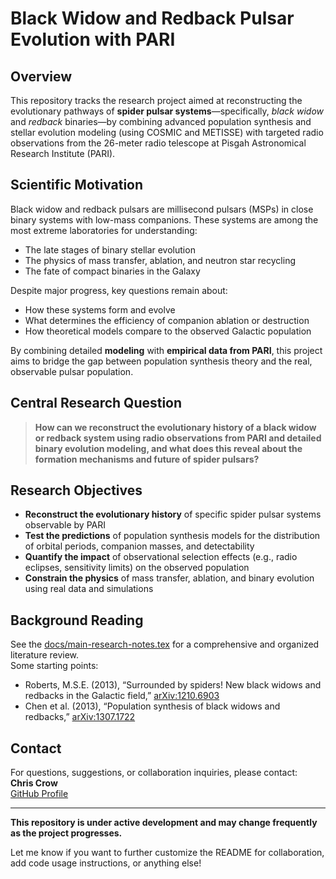 # Black Widow and Redback Pulsar Evolution with PARI

## Overview

This repository tracks the research project aimed at reconstructing the evolutionary pathways of **spider pulsar systems**—specifically, *black widow* and *redback* binaries—by combining advanced population synthesis and stellar evolution modeling (using COSMIC and METISSE) with targeted radio observations from the 26-meter radio telescope at Pisgah Astronomical Research Institute (PARI).

## Scientific Motivation

Black widow and redback pulsars are millisecond pulsars (MSPs) in close binary systems with low-mass companions. These systems are among the most extreme laboratories for understanding:
- The late stages of binary stellar evolution
- The physics of mass transfer, ablation, and neutron star recycling
- The fate of compact binaries in the Galaxy

Despite major progress, key questions remain about:
- How these systems form and evolve
- What determines the efficiency of companion ablation or destruction
- How theoretical models compare to the observed Galactic population

By combining detailed **modeling** with **empirical data from PARI**, this project aims to bridge the gap between population synthesis theory and the real, observable pulsar population.

## Central Research Question

> **How can we reconstruct the evolutionary history of a black widow or redback system using radio observations from PARI and detailed binary evolution modeling, and what does this reveal about the formation mechanisms and future of spider pulsars?**

## Research Objectives

- **Reconstruct the evolutionary history** of specific spider pulsar systems observable by PARI
- **Test the predictions** of population synthesis models for the distribution of orbital periods, companion masses, and detectability
- **Quantify the impact** of observational selection effects (e.g., radio eclipses, sensitivity limits) on the observed population
- **Constrain the physics** of mass transfer, ablation, and binary evolution using real data and simulations

## Background Reading

See the [docs/main-research-notes.tex](docs/main-research-notes.tex) for a comprehensive and organized literature review.  
Some starting points:
- Roberts, M.S.E. (2013), “Surrounded by spiders! New black widows and redbacks in the Galactic field,” [arXiv:1210.6903](https://arxiv.org/abs/1210.6903)
- Chen et al. (2013), “Population synthesis of black widows and redbacks,” [arXiv:1307.1722](https://arxiv.org/abs/1307.1722)

## Contact

For questions, suggestions, or collaboration inquiries, please contact:  
**Chris Crow**  
[GitHub Profile](https://github.com/christophercrow)

---

**This repository is under active development and may change frequently as the project progresses.**

Let me know if you want to further customize the README for collaboration, add code usage instructions, or anything else!
